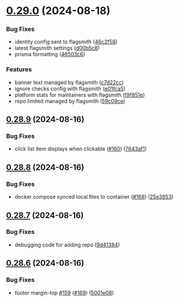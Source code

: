 # [0.29.0](https://github.com/EddieHubCommunity/HealthCheck/compare/v0.28.9...v0.29.0) (2024-08-18)


### Bug Fixes

* identity config sent to flagsmith ([46c2f58](https://github.com/EddieHubCommunity/HealthCheck/commit/46c2f58084f63e483e0462ad96a6908bea6fce89))
* latest flagsmith settings ([d00b5c8](https://github.com/EddieHubCommunity/HealthCheck/commit/d00b5c88b7999c62044f7caa1133d798970bcf45))
* prisma formatting ([46503c6](https://github.com/EddieHubCommunity/HealthCheck/commit/46503c62ef3a16043b4cdf6afe409b6e7594a0c4))


### Features

* banner text managed by flagsmith ([c7d22cc](https://github.com/EddieHubCommunity/HealthCheck/commit/c7d22ccdf84349b194628230547f8cfe424ec915))
* ignore checks config with flagsmith ([e01fca5](https://github.com/EddieHubCommunity/HealthCheck/commit/e01fca52b1b6add484fc852303385585e4797b93))
* platform stats for maintainers with flagsmith ([f9f851e](https://github.com/EddieHubCommunity/HealthCheck/commit/f9f851ed69201283ddc6fcc7fc1383d7fb3ac0b5))
* repo limited managed by flagsmith ([59c09ce](https://github.com/EddieHubCommunity/HealthCheck/commit/59c09ce9960ebbb0412c892c87b26172074a629c))



## [0.28.9](https://github.com/EddieHubCommunity/HealthCheck/compare/v0.28.8...v0.28.9) (2024-08-16)


### Bug Fixes

* click list item displays when clickable ([#160](https://github.com/EddieHubCommunity/HealthCheck/issues/160)) ([7643af1](https://github.com/EddieHubCommunity/HealthCheck/commit/7643af12430dbb0c5f008ab81dd64dd95c00c188))



## [0.28.8](https://github.com/EddieHubCommunity/HealthCheck/compare/v0.28.7...v0.28.8) (2024-08-16)


### Bug Fixes

* docker compose synced local files to container ([#168](https://github.com/EddieHubCommunity/HealthCheck/issues/168)) ([25e3853](https://github.com/EddieHubCommunity/HealthCheck/commit/25e38534bcd19746bccb54d7d4dff062e0a12a98))



## [0.28.7](https://github.com/EddieHubCommunity/HealthCheck/compare/v0.28.6...v0.28.7) (2024-08-16)


### Bug Fixes

* debugging code for adding repo ([9d41384](https://github.com/EddieHubCommunity/HealthCheck/commit/9d4138408e471569ba99944acfa84c8b563d9d15))



## [0.28.6](https://github.com/EddieHubCommunity/HealthCheck/compare/v0.28.5...v0.28.6) (2024-08-16)


### Bug Fixes

* footer margin-top [#159](https://github.com/EddieHubCommunity/HealthCheck/issues/159) ([#169](https://github.com/EddieHubCommunity/HealthCheck/issues/169)) ([5001e08](https://github.com/EddieHubCommunity/HealthCheck/commit/5001e08275bccd96026a081f05abacf2cb948772))



